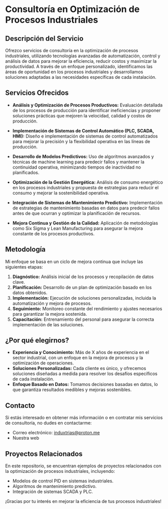 # Consultoría en Optimización de Procesos Industriales

## Descripción del Servicio

Ofrezco servicios de consultoría en la optimización de procesos industriales, utilizando tecnologías avanzadas de automatización, control y análisis de datos para mejorar la eficiencia, reducir costos y maximizar la productividad. A través de un enfoque personalizado, identificamos las áreas de oportunidad en los procesos industriales y desarrollamos soluciones adaptadas a las necesidades específicas de cada instalación.

## Servicios Ofrecidos

- **Análisis y Optimización de Procesos Productivos:** Evaluación detallada de los procesos de producción para identificar ineficiencias y proponer soluciones prácticas que mejoren la velocidad, calidad y costos de producción.
  
- **Implementación de Sistemas de Control Automático (PLC, SCADA, HMI):** Diseño e implementación de sistemas de control automatizados para mejorar la precisión y la flexibilidad operativa en las líneas de producción.

- **Desarrollo de Modelos Predictivos:** Uso de algoritmos avanzados y técnicas de machine learning para predecir fallos y mantener la continuidad operativa, minimizando tiempos de inactividad no planificados.

- **Optimización de la Gestión Energética:** Análisis de consumo energético en los procesos industriales y propuesta de estrategias para reducir el consumo y mejorar la sostenibilidad operativa.

- **Integración de Sistemas de Mantenimiento Predictivo:** Implementación de estrategias de mantenimiento basadas en datos para predecir fallos antes de que ocurran y optimizar la planificación de recursos.

- **Mejora Continua y Gestión de la Calidad:** Aplicación de metodologías como Six Sigma y Lean Manufacturing para asegurar la mejora constante de los procesos productivos.

## Metodología

Mi enfoque se basa en un ciclo de mejora continua que incluye las siguientes etapas:

1. **Diagnóstico:** Análisis inicial de los procesos y recopilación de datos clave.
2. **Planificación:** Desarrollo de un plan de optimización basado en los datos obtenidos.
3. **Implementación:** Ejecución de soluciones personalizadas, incluida la automatización y mejora de procesos.
4. **Seguimiento:** Monitoreo constante del rendimiento y ajustes necesarios para garantizar la mejora sostenida.
5. **Capacitación:** Entrenamiento del personal para asegurar la correcta implementación de las soluciones.

## ¿Por qué elegirnos?

- **Experiencia y Conocimiento:** Más de X años de experiencia en el sector industrial, con un enfoque en la mejora de procesos y la optimización de operaciones.
- **Soluciones Personalizadas:** Cada cliente es único, y ofrecemos soluciones diseñadas a medida para resolver los desafíos específicos de cada instalación.
- **Enfoque Basado en Datos:** Tomamos decisiones basadas en datos, lo que garantiza resultados medibles y mejoras sostenibles.

## Contacto

Si estás interesado en obtener más información o en contratar mis servicios de consultoría, no dudes en contactarme:


- Correo electrónico: induxtrias@proton.me
- Nuestra web 
  

## Proyectos Relacionados

En este repositorio, se encuentran ejemplos de proyectos relacionados con la optimización de procesos industriales, incluyendo:

- Modelos de control PID en sistemas industriales.
- Algoritmos de mantenimiento predictivo.
- Integración de sistemas SCADA y PLC.

¡Gracias por tu interés en mejorar la eficiencia de tus procesos industriales!
